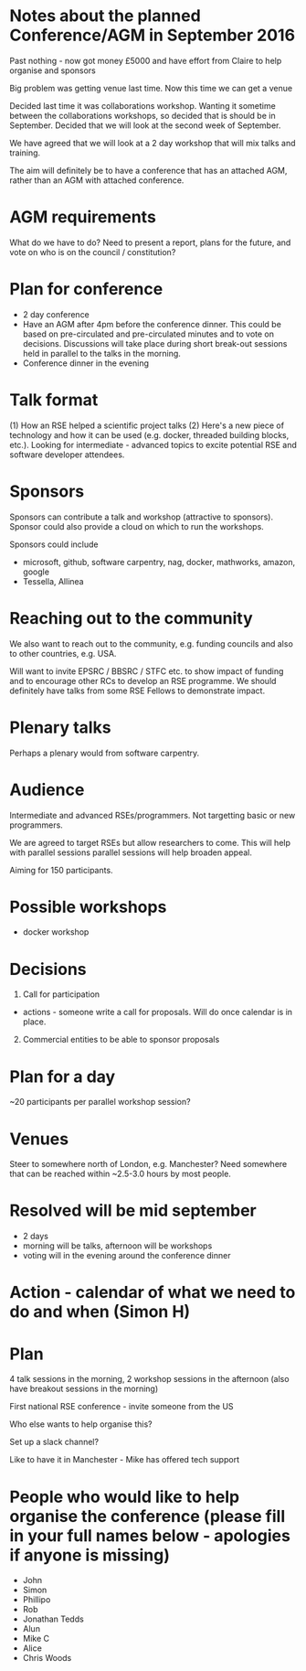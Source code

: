 # Notes about the planned Conference/AGM in September 2016

Past nothing - now got money £5000 and have effort from Claire
to help organise and sponsors

Big problem was getting venue last time. Now this time we can get
a venue

Decided last time it was collaborations workshop. Wanting
it sometime between the collaborations workshops, so decided
that is should be in September. Decided that we will look at
the second week of September.

We have agreed that we will look at a 2 day workshop that will
mix talks and training.

The aim will definitely be to have a conference that has an
attached AGM, rather than an AGM with attached conference.

# AGM requirements
What do we have to do? Need to present a report, plans for the 
future, and vote on who is on the council / constitution?

# Plan for conference

- 2 day conference
- Have an AGM after 4pm before the conference dinner.
  This could be based on pre-circulated and pre-circulated minutes
  and to vote on decisions. Discussions will take place during short break-out
  sessions held in parallel to the talks in the morning.
- Conference dinner in the evening

# Talk format

(1) How an RSE helped a scientific project talks
(2) Here's a new piece of technology and how it can be used 
    (e.g. docker, threaded building blocks, etc.). Looking
    for intermediate - advanced topics to excite potential
    RSE and software developer attendees.

# Sponsors

Sponsors can contribute a talk and workshop (attractive to sponsors).
Sponsor could also provide a cloud on which to run the workshops.

Sponsors could include
- microsoft, github, software carpentry, nag, docker, mathworks, amazon, google
- Tessella, Allinea

# Reaching out to the community

We also want to reach out to the community, e.g. funding councils and also
to other countries, e.g. USA.

Will want to invite EPSRC / BBSRC / STFC etc. to show impact of funding
and to encourage other RCs to develop an RSE programme. We should definitely
have talks from some RSE Fellows to demonstrate impact.

# Plenary talks

Perhaps a plenary would from software carpentry.

# Audience

Intermediate and advanced RSEs/programmers. Not targetting
basic or new programmers.

We are agreed to target RSEs but allow researchers to come.
This will help with parallel sessions parallel sessions will
help broaden appeal.

Aiming for 150 participants.

# Possible workshops

- docker workshop

# Decisions
1. Call for participation
 - actions - someone write a call for proposals. Will do once 
 calendar is in place.
 
2. Commercial entities to be able to sponsor proposals

# Plan for a day
~20 participants per parallel workshop session? 

# Venues 
Steer to somewhere north of London, e.g. Manchester? Need
somewhere that can be reached within ~2.5-3.0 hours by
most people.

# Resolved will be mid september
- 2 days
- morning will be talks, afternoon will be workshops
 - voting will in the evening around the conference dinner

# Action - calendar of what we need to do and when (Simon H)

# Plan
4 talk sessions in the morning, 2 workshop sessions in the afternoon
(also have breakout sessions in the morning)

First national RSE conference - invite someone from the US

Who else wants to help organise this?

Set up a slack channel?

Like to have it in Manchester - Mike has offered tech support

# People who would like to help organise the conference (please fill in your full names below - apologies if anyone is missing)
* John
* Simon
* Phillipo 
* Rob
* Jonathan Tedds
* Alun
* Mike C
* Alice
* Chris Woods
